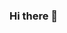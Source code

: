 ### Hi there 👋

<!--
**HarshaNWMS/HarshaNWMS** is a ✨ _special_ ✨ repository because its `README.md` (this file) appears on your GitHub profile.

Here are some ideas to get you started:

- 🔭 I’m currently working on java project
- 🌱 I’m currently learning machine learning
- 👯 I’m looking to collaborate on guthub
- 🤔 I’m looking for help with machine learning concepts
- 💬 Ask me about project details
- 📫 How to reach me: nhsaiteja@gmail.com
- 😄 Pronouns: He/him/his
- ⚡ Fun fact: this project is about detecting hate speechs
-->
